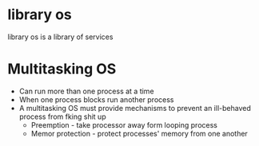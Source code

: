 # library os
library os is a library of services


# Multitasking OS

- Can run more than one process at a time
- When one process blocks run another process
- A multitasking OS must provide mechanisms to prevent an ill-behaved process from fking shit up
	- Preemption - take processor away form looping process
	- Memor protection - protect processes' memory from one another
